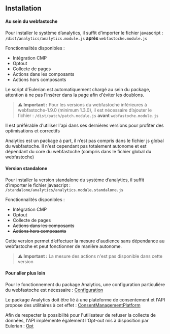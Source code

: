 ## Installation

#### Au sein du webfastoche

Pour installer le système d’analytics, il suffit d’importer le fichier javascript :
`/dist/analytics/analytics.module.js` **après** `webfastoche.module.js`

Fonctionnalités disponibles :
- Intégration CMP
- Optout
- Collecte de pages
- Actions dans les composants
- Actions hors composants

Le script d’Eulerian est automatiquement chargé au sein du package, attention à ne pas l’insérer dans la page afin d'éviter les doublons.

> **⚠️ Important :** 
> Pour les versions du webfastoche inférieures à webfastoche-1.9.0 (minimum 1.3.0), il est nécessaire d’ajouter le fichier : `/dist/patch/patch.module.js` **avant** `webfastoche.module.js`

Il est préférable d'utiliser l'api dans ses dernières versions pour profiter des optimisations et correctifs

Analytics est un package à part, il n’est pas compris dans le fichier js global du webfastoche. Il n'est cependant pas totalement autonome et est dépendant du core du webfastoche (compris dans le fichier global du webfastoche)

#### Version standalone

Pour installer la version standalone du système d’analytics, il suffit d’importer le fichier javascript :
`/standalone/analytics/analytics.module.standalone.js`

Fonctionnalités disponibles :
- Intégration CMP
- Optout
- Collecte de pages
- ~~Actions dans les composants~~
- ~~Actions hors composants~~

Cette version permet d’effectuer la mesure d'audience sans dépendance au webfastoche et peut fonctionner de manière autonome.

> **⚠️ Important :**
> La mesure des actions n'est pas disponible dans cette version

#### Pour aller plus loin

Pour le fonctionnement du package Analytics, une configuration particulière du webfastoche est nécessaire :
[Configuration](installation/configuration.md)

Le package Analytics doit être lié à une plateforme de consentement et l'API propose des utilitaires à cet effet : [ConsentManagementPlatform](installation/cmp.md)

Afin de respecter la possibilité pour l'utilisateur de refuser la collecte de données, l'API implémente également l'Opt-out mis à disposition par Eulerian : [Opt](installation/opt.md)
